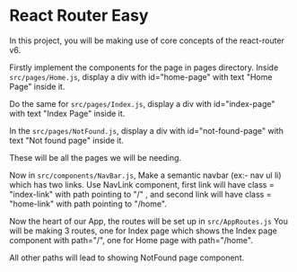 # React Router Easy
In this project, you will be making use of core concepts of the react-router v6.

Firstly implement the components for the page in pages directory.
Inside <code>src/pages/Home.js</code>, display a div with id="home-page"
with text "Home Page" inside it.

Do the same for <code>src/pages/Index.js</code>, display a div with id="index-page"
with text "Index Page" inside it.

In the <code>src/pages/NotFound.js</code>,
display a div with id="not-found-page" with text "Not found page" inside it.

These will be all the pages we will be needing.

Now in <code>src/components/NavBar.js</code>, Make a semantic navbar
(ex:- nav ul li) which has two links.
Use NavLink component, first link will have class =  "index-link" with path pointing to "/" ,
and second link will have class = "home-link" with path pointing to "/home".

Now the heart of our App, the routes will be set up in <code>src/AppRoutes.js</code>
You will be making 3 routes, one for Index page which shows the Index page component with path="/",
one for Home page with path="/home".

All other paths will lead to showing NotFound page component.




